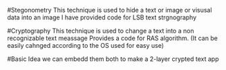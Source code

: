 #Stegonometry
This technique is used to hide a text or image or visusal data into an image
I have provided code for LSB text strgnography

#Cryptography
This technique is used to change a text into a non recognizable text meassage
Provides a code for RAS algorithm. (It can be easily cahnged according to the OS used for easy use)

#Basic Idea
we can embedd them both to make a 2-layer crypted text app
